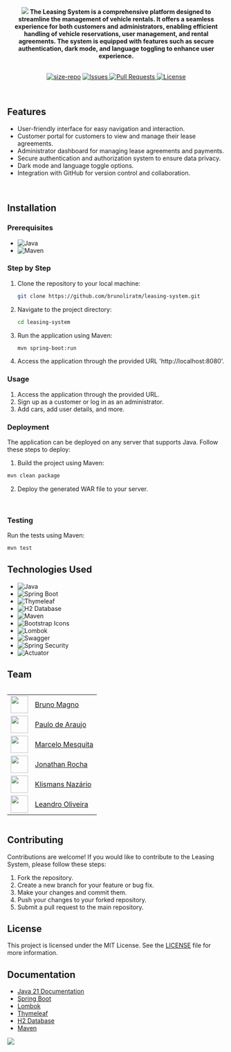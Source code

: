 <div align="center" text-align="center">
    <img src="https://capsule-render.vercel.app/api?type=waving&height=200&color=gradient&text=LEASING%20SYSTEM&reversal=false">
    <strong>The Leasing System is a comprehensive platform designed to streamline the management of vehicle rentals. It offers a seamless experience for both customers and administrators, enabling efficient handling of vehicle reservations, user management, and rental agreements. The system is equipped with features such as secure authentication, dark mode, and language toggling to enhance user experience.</strong>
</div>

<br>

<p align="center">
   <a href="https://img.shields.io/github/repo-size/brunoliratm/leasing-system">
         <img src="https://img.shields.io/github/repo-size/brunoliratm/leasing-system" alt="size-repo"></a>
    <a href="https://github.com/brunoliratm/leasing-system/issues">
        <img src="https://img.shields.io/github/issues/brunoliratm/leasing-system" alt="Issues">
    </a>
    <a href="https://github.com/brunoliratm/leasing-system/pulls">
        <img src="https://img.shields.io/github/issues-pr/brunoliratm/leasing-system" alt="Pull Requests">
    </a>
    <a href="https://github.com/brunoliratm/leasing-system/blob/main/LICENSE">
        <img src="https://img.shields.io/github/license/brunoliratm/leasing-system" alt="License">
    </a>
</p>

<br>

## Features
- User-friendly interface for easy navigation and interaction.
- Customer portal for customers to view and manage their lease agreements.
- Administrator dashboard for managing lease agreements and payments.
- Secure authentication and authorization system to ensure data privacy.
- Dark mode and language toggle options.
- Integration with GitHub for version control and collaboration.

<br>

## Installation

### Prerequisites
- ![Java](https://img.shields.io/badge/Java-21-blue)
- ![Maven](https://img.shields.io/badge/Maven-3.6.0-blue)

### Step by Step

1. Clone the repository to your local machine:
    ```sh
    git clone https://github.com/brunoliratm/leasing-system.git
    ```
2. Navigate to the project directory:
    ```sh
    cd leasing-system
    ```
3. Run the application using Maven:
    ```sh
    mvn spring-boot:run
    ```
4. Access the application through the provided URL 'http://localhost:8080'.

### Usage
1. Access the application through the provided URL.
2. Sign up as a customer or log in as an administrator.
3. Add cars, add user details, and more.

### Deployment
The application can be deployed on any server that supports Java. Follow these steps to deploy:

1. Build the project using Maven:
```sh
mvn clean package
```
2. Deploy the generated WAR file to your server.

<br>

### Testing
Run the tests using Maven:
```sh
mvn test
```

## Technologies Used
- ![Java](https://img.shields.io/badge/Java-21-blue)
- ![Spring Boot](https://img.shields.io/badge/Spring%20Boot-3.4.0-brightgreen)
- ![Thymeleaf](https://img.shields.io/badge/Thymeleaf-3.0.12-blue)
- ![H2 Database](https://img.shields.io/badge/H2%20Database-1.4.200-blue)
- ![Maven](https://img.shields.io/badge/Maven-3.6.0-blue)
- ![Bootstrap Icons](https://img.shields.io/badge/Bootstrap%20Icons-1.11.3-blue)
- ![Lombok](https://img.shields.io/badge/Lombok-1.18.20-blue)
- ![Swagger](https://img.shields.io/badge/Swagger-2.2.25-brightgreen)
- ![Spring Security](https://img.shields.io/badge/Spring%20Security-5.6.0-brightgreen)
- ![Actuator](https://img.shields.io/badge/Spring%20Boot%20Actuator-2.6.0-brightgreen)

## Team

<div style="display: flex; align-items: center;">
    <table>
        <tr>
            <td><img src="https://avatars.githubusercontent.com/u/114788642?v=4" float="left" width="40px" height=40px></td>
            <td><a href='https://github.com/brunoliratm'>Bruno Magno</a></td>
        </tr>
        <tr>
            <td><img src="https://avatars.githubusercontent.com/u/127964717?v=4" float="left" width="40px" height=40px></td>
            <td><a href='https://github.com/Paulo-Araujo-Jr'>Paulo de Araujo</a></td>
        </tr>
        <tr>
            <td><img src="https://avatars.githubusercontent.com/u/126338859?v=4" float="left" width="40px" height=40px></td>
            <td><a href='https://github.com/MrMesquita'>Marcelo Mesquita</a></td>
        </tr>
        <tr>
            <td><img src="https://avatars.githubusercontent.com/u/126990110?v=4" float="left" width="40px" height=40px></td>
            <td><a href='https://github.com/Jonathanwsr'>Jonathan Rocha</a></td>
        </tr>
        <tr>
            <td><img src="https://avatars.githubusercontent.com/u/180599406?v=4" float="left" width="40px" height=40px></td>
            <td><a href='https://github.com/Klismans-Nazario'>Klismans Nazário</a></td>
        </tr>
        <tr>
            <td><img src="https://avatars.githubusercontent.com/u/126925371?v=4" float="left" width="40px" height=40px></td>
            <td><a href='https://github.com/leandrouser'>Leandro Oliveira</a></td>
        </tr>
    </table>
</div>

## Contributing
Contributions are welcome! If you would like to contribute to the Leasing System, please follow these steps:
1. Fork the repository.
2. Create a new branch for your feature or bug fix.
3. Make your changes and commit them.
4. Push your changes to your forked repository.
5. Submit a pull request to the main repository.

## License
This project is licensed under the MIT License. See the [LICENSE](LICENSE) file for more information.

## Documentation
- [Java 21 Documentation](https://docs.oracle.com/en/java/javase/21/)
- [Spring Boot](https://spring.io/projects/spring-boot)
- [Lombok](https://projectlombok.org/)
- [Thymeleaf](https://www.thymeleaf.org/)
- [H2 Database](https://www.h2database.com/html/main.html)
- [Maven](https://maven.apache.org/)

<img src="https://capsule-render.vercel.app/api?type=waving&height=200&color=gradient&reversal=false&section=footer">

